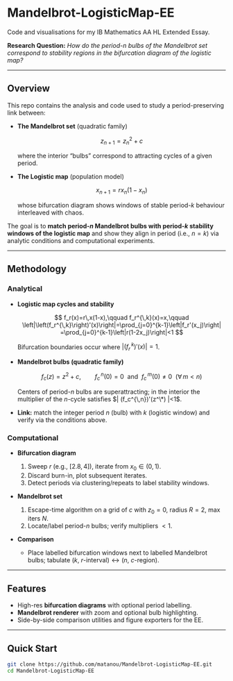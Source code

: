 # Mandelbrot-LogisticMap-EE

Code and visualisations for my IB Mathematics AA HL Extended Essay.

**Research Question:** *How do the period-n bulbs of the Mandelbrot set correspond to stability regions in the bifurcation diagram of the logistic map?*

---

## Overview

This repo contains the analysis and code used to study a period-preserving link between:

- **The Mandelbrot set** (quadratic family)

  $$
  z_{n+1}=z_n^2+c
  $$

  where the interior “bulbs” correspond to attracting cycles of a given period.

- **The Logistic map** (population model)

  $$
  x_{n+1}=rx_n(1-x_n)
  $$

  whose bifurcation diagram shows windows of stable period-$k$ behaviour interleaved with chaos.

The goal is to **match period-$n$ Mandelbrot bulbs with period-$k$ stability windows of the logistic map** and show they align in period (i.e., $n=k$) via analytic conditions and computational experiments.

---

## Methodology

### Analytical

- **Logistic map cycles and stability**

  $$
  f_r(x)=r\,x(1-x),\qquad f_r^{\,k}(x)=x,\qquad
  \left|\left(f_r^{\,k}\right)'(x)\right|=\prod_{j=0}^{k-1}\left|f_r'(x_j)\right|
  =\prod_{j=0}^{k-1}\left|r(1-2x_j)\right|<1
  $$

  Bifurcation boundaries occur where $\left|\left(f_r^{\,k}\right)'(x)\right|=1$.

- **Mandelbrot bulbs (quadratic family)**

  $$
  f_c(z)=z^2+c,\qquad
  f_c^{\,n}(0)=0 \ \text{ and }\ f_c^{\,m}(0)\neq 0 \ \ (\forall\, m<n)
  $$

  Centers of period-$n$ bulbs are superattracting; in the interior the multiplier of the $n$-cycle satisfies $| (f_c^{\,n})'(z^\*) |<1$.

- **Link:** match the integer period $n$ (bulb) with $k$ (logistic window) and verify via the conditions above.

### Computational

- **Bifurcation diagram**
  1. Sweep $r$ (e.g., $[2.8,4]$), iterate from $x_0\in(0,1)$.
  2. Discard burn-in, plot subsequent iterates.
  3. Detect periods via clustering/repeats to label stability windows.

- **Mandelbrot set**
  1. Escape-time algorithm on a grid of $c$ with $z_0=0$, radius $R=2$, max iters $N$.
  2. Locate/label period-$n$ bulbs; verify multipliers $<1$.

- **Comparison**
  - Place labelled bifurcation windows next to labelled Mandelbrot bulbs; tabulate $(k,\ r\text{-interval}) \leftrightarrow (n,\ c\text{-region})$.

---

## Features

- High-res **bifurcation diagrams** with optional period labelling.  
- **Mandelbrot renderer** with zoom and optional bulb highlighting.  
- Side-by-side comparison utilities and figure exporters for the EE.

---

## Quick Start

```bash
git clone https://github.com/matanou/Mandelbrot-LogisticMap-EE.git
cd Mandelbrot-LogisticMap-EE
